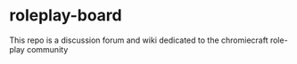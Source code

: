 # roleplay-board

This repo is a discussion forum and wiki dedicated to the chromiecraft role-play community
